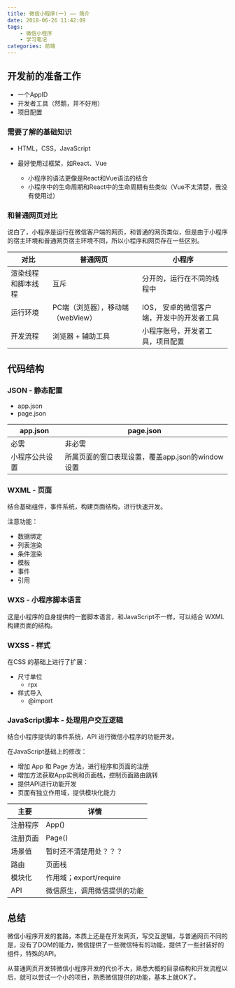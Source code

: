 ```yaml
---
title: 微信小程序(一) —— 简介
date: 2018-06-26 11:42:09
tags:
	- 微信小程序
	- 学习笔记
categories: 前端
---
```



## 开发前的准备工作

* 一个AppID
* 开发者工具（然鹅，并不好用）
* 项目配置

### 需要了解的基础知识

* HTML，CSS，JavaScript
* 最好使用过框架，如React、Vue

	* 小程序的语法更像是React和Vue语法的结合
	* 小程序中的生命周期和React中的生命周期有些类似（Vue不太清楚，我没有使用过）

<!--More-->

### 和普通网页对比

说白了，小程序是运行在微信客户端的网页，和普通的网页类似，但是由于小程序的宿主环境和普通网页宿主环境不同，所以小程序和网页存在一些区别。

|   对比    |   普通网页    | 小程序   |
| -----   | --------   | ------  |
|  渲染线程和脚本线程  | 互斥 | 分开的，运行在不同的线程中 |
| 运行环境 | PC端（浏览器），移动端 （webView）| IOS， 安卓的微信客户端，开发中的开发者工具 |
| 开发流程 | 浏览器 + 辅助工具 | 小程序账号，开发者工具，项目配置 |


## 代码结构

### JSON - 静态配置
* app.json 
* page.json

|   app.json    |   page.json    |
| -----   | --------   | 
| 必需 | 非必需 |
| 小程序公共设置 | 所属页面的窗口表现设置，覆盖app.json的window设置 |

### WXML - 页面
结合基础组件，事件系统，构建页面结构，进行快速开发。

注意功能：

* 数据绑定
* 列表渲染
* 条件渲染
* 模板
* 事件
* 引用

### WXS - 小程序脚本语言
这是小程序的自身提供的一套脚本语言，和JavaScript不一样，可以结合 WXML 构建页面的结构。

### WXSS - 样式
在CSS 的基础上进行了扩展：

* 尺寸单位
	* rpx 
* 样式导入
	* @import 

### JavaScript脚本 - 处理用户交互逻辑
结合小程序提供的事件系统，API 进行微信小程序的功能开发。

在JavaScript基础上的修改：

* 增加 App 和 Page 方法，进行程序和页面的注册
* 增加方法获取App实例和页面栈，控制页面路由跳转
* 提供API进行功能开发
* 页面有独立作用域，提供模块化能力

|   主要    |   详情   |
| -----   | --------   | 
| 注册程序 | App() |
| 注册页面 | Page() |
| 场景值 | 暂时还不清楚用处？？？ |
| 路由 | 页面栈 |
| 模块化 | 作用域；export/require |
| API | 微信原生，调用微信提供的功能 |

## 总结

微信小程序开发的套路，本质上还是在开发网页，写交互逻辑，与普通网页不同的是，没有了DOM的能力，微信提供了一些微信特有的功能，提供了一些封装好的组件，特殊的API。

从普通网页开发转微信小程序开发的代价不大，熟悉大概的目录结构和开发流程以后，就可以尝试一个小的项目，熟悉微信提供的功能，基本上就OK了。